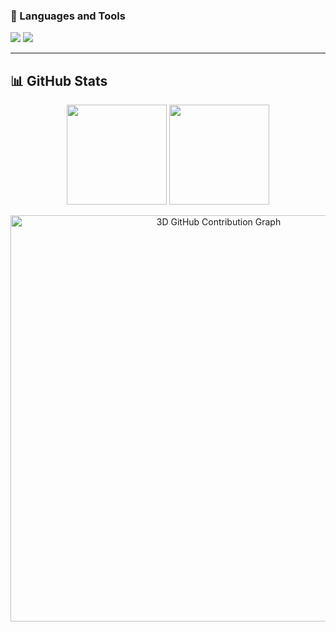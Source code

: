 ### 🧰 Languages and Tools

<p align="left">
    <img src="https://skillicons.dev/icons?i=py,cpp,c,java,html,css,js,typescript,react,tailwind,vue" />
    <img src="https://skillicons.dev/icons?i=mysql,aws,firebase,nodejs,nextjs,linux,git,github,matlab,figma,latex" />
</p>

---

## 📊 GitHub Stats

<!-- GitHub Stats Cards -->
<p align="center">
  <img src="https://github-readme-stats.vercel.app/api?username=nathwung&show_icons=true&theme=tokyonight" height="160"/>
  <img src="https://github-readme-stats.vercel.app/api/top-langs/?username=nathwung&layout=compact&theme=tokyonight" height="160"/>
</p>

<!-- 3D Contribution Graph -->
<p align="center">
  <img src="https://raw.githubusercontent.com/nathwung/nathwung/main/profile-3d-contrib/profile-night-view.svg" width="650" alt="3D GitHub Contribution Graph" />
</p>
